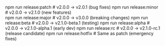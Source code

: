 npm run release:patch    # v2.0.0 → v2.0.1 (bug fixes)
npm run release:minor    # v2.0.0 → v2.1.0 (new features)  
npm run release:major    # v2.0.0 → v3.0.0 (breaking changes)
npm run release:beta     # v2.0.0 → v2.1.0-beta.1 (testing)
npm run release:alpha    # v2.0.0 → v2.1.0-alpha.1 (early dev)
npm run release:rc       # v2.0.0 → v2.1.0-rc.1 (release candidate)
npm run release:hotfix   # Same as patch (emergency fixes)